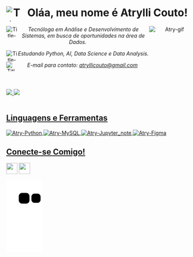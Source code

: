 <header>
<h1> <strong>Oláa, meu nome é Atrylli Couto!</strong>
<img align = "left" alt= "Title-icon" height = "40" width = "40" src="https://img.icons8.com/fluency/48/null/minecraft-golden-apple.png"/> </h1>

<img align="right" alt="Atry-gif" height="120" width="120" src="https://cdn.discordapp.com/attachments/656990779201421313/1083451830245281912/gif_atry.gif">

<p> 
<img align = "left" alt= "Title-icon" height = "30" width = "30" src="https://cdn.discordapp.com/attachments/798631748421943347/1082789366029619290/1676667607663.png"/> <i>Tecnóloga em Análise e Desenvolvimento de Sistemas, em busca de oportunidades na área de Dados.</i> 
  
<img align = "left" alt= "Title-icon" height = "30" width = "30" src="https://cdn.discordapp.com/attachments/798631748421943347/1082789366335811594/1676667468701.png"/> <i>Estudando Python, AI, Data Science e Data Analysis.</i>  
 
<img align = "left" alt= "Title-icon" height = "25" width = "25" src="https://cdn.discordapp.com/attachments/798631748421943347/1082789365710860459/1676667930134.png"/> <i>E-mail para contato: atryllicouto@gmail.com</i>
</p>
</header>

<div>
  <a href="https://github.com/atrylli">
  <img height="160em" src="https://github-readme-stats.vercel.app/api?username=atrylli&show_icons=true&theme=radical&include_all_commits=true&count_private=true"/>
  <img height="160em" src="https://github-readme-stats.vercel.app/api/top-langs/?username=atrylli&layout=compact&langs_count=16&theme=radical"/>
</div>

  
<div style="display: inline_block"><br>
  <h2 align = "left"> Linguagens e Ferramentas </h2>
  
  <img align="center" alt="Atry-Python" height="45" width="45" src="https://img.itch.zone/aW1hZ2UvMTIzMzU0OC83MTkzMjIzLnBuZw==/347x500/bOhDrd.png">
  <img align="center" alt="Atry-MySQL" height="60" width="60" src="https://cdn.jsdelivr.net/gh/devicons/devicon/icons/mysql/mysql-original-wordmark.svg">
  <img align="center" alt="Atry-Jupyter_note" height="45" width="45" src="https://img.icons8.com/fluency/48/null/jupyter.png"/>
 <img align="center" alt="Atry-Figma" height="45" width="45" src="https://cdn.discordapp.com/attachments/798631748421943347/1082789365228503110/1676670770335.png"/>
  
</div>
  
<div>
  <h2 align = "left"> Conecte-se Comigo!  </h2>
  
  <a href="https://instagram.com/_trylli" target="_blank"><img src="https://cdn.discordapp.com/attachments/798631748421943347/1082789366612627476/1676668902216.png" target="_blank" height="30" width="30"></a>
  <a href="https://www.linkedin.com/in/atryllicouto/" target="_blank"><img src="https://cdn.discordapp.com/attachments/798631748421943347/1082789366855905290/1676668808990.png" target="_blank" height="30" width="30"></a> 
   
  ![Snake animation](https://github.com/Atrylli/atrylli/blob/output/github-contribution-grid-snake.svg)
</div>

    
